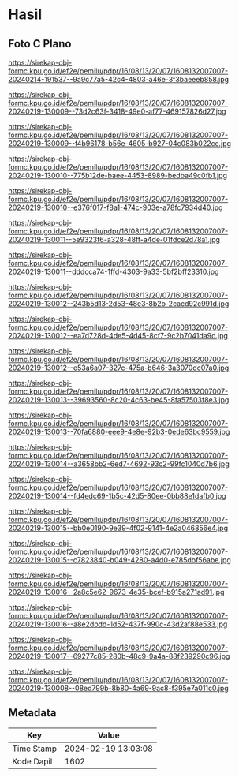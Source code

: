 # Hasil

## Foto C Plano

https://sirekap-obj-formc.kpu.go.id/ef2e/pemilu/pdpr/16/08/13/20/07/1608132007007-20240214-191537--9a9c77a5-42c4-4803-a46e-3f3baeeeb858.jpg

https://sirekap-obj-formc.kpu.go.id/ef2e/pemilu/pdpr/16/08/13/20/07/1608132007007-20240219-130009--73d2c63f-3418-49e0-af77-469157826d27.jpg

https://sirekap-obj-formc.kpu.go.id/ef2e/pemilu/pdpr/16/08/13/20/07/1608132007007-20240219-130009--f4b96178-b56e-4605-b927-04c083b022cc.jpg

https://sirekap-obj-formc.kpu.go.id/ef2e/pemilu/pdpr/16/08/13/20/07/1608132007007-20240219-130010--775b12de-baee-4453-8989-bedba49c0fb1.jpg

https://sirekap-obj-formc.kpu.go.id/ef2e/pemilu/pdpr/16/08/13/20/07/1608132007007-20240219-130010--e376f017-f8a1-474c-903e-a78fc7934d40.jpg

https://sirekap-obj-formc.kpu.go.id/ef2e/pemilu/pdpr/16/08/13/20/07/1608132007007-20240219-130011--5e9323f6-a328-48ff-a4de-01fdce2d78a1.jpg

https://sirekap-obj-formc.kpu.go.id/ef2e/pemilu/pdpr/16/08/13/20/07/1608132007007-20240219-130011--dddcca74-1ffd-4303-9a33-5bf2bff23310.jpg

https://sirekap-obj-formc.kpu.go.id/ef2e/pemilu/pdpr/16/08/13/20/07/1608132007007-20240219-130012--243b5d13-2d53-48e3-8b2b-2cacd92c991d.jpg

https://sirekap-obj-formc.kpu.go.id/ef2e/pemilu/pdpr/16/08/13/20/07/1608132007007-20240219-130012--ea7d728d-4de5-4d45-8cf7-9c2b7041da9d.jpg

https://sirekap-obj-formc.kpu.go.id/ef2e/pemilu/pdpr/16/08/13/20/07/1608132007007-20240219-130012--e53a6a07-327c-475a-b646-3a3070dc07a0.jpg

https://sirekap-obj-formc.kpu.go.id/ef2e/pemilu/pdpr/16/08/13/20/07/1608132007007-20240219-130013--39693560-8c20-4c63-be45-8fa57503f8e3.jpg

https://sirekap-obj-formc.kpu.go.id/ef2e/pemilu/pdpr/16/08/13/20/07/1608132007007-20240219-130013--70fa6880-eee9-4e8e-92b3-0ede63bc9559.jpg

https://sirekap-obj-formc.kpu.go.id/ef2e/pemilu/pdpr/16/08/13/20/07/1608132007007-20240219-130014--a3658bb2-6ed7-4692-93c2-99fc1040d7b6.jpg

https://sirekap-obj-formc.kpu.go.id/ef2e/pemilu/pdpr/16/08/13/20/07/1608132007007-20240219-130014--fd4edc69-1b5c-42d5-80ee-0bb88e1dafb0.jpg

https://sirekap-obj-formc.kpu.go.id/ef2e/pemilu/pdpr/16/08/13/20/07/1608132007007-20240219-130015--bb0e0190-9e39-4f02-9141-4e2a046856e4.jpg

https://sirekap-obj-formc.kpu.go.id/ef2e/pemilu/pdpr/16/08/13/20/07/1608132007007-20240219-130015--c7823840-b049-4280-a4d0-e785dbf56abe.jpg

https://sirekap-obj-formc.kpu.go.id/ef2e/pemilu/pdpr/16/08/13/20/07/1608132007007-20240219-130016--2a8c5e62-9673-4e35-bcef-b915a271ad91.jpg

https://sirekap-obj-formc.kpu.go.id/ef2e/pemilu/pdpr/16/08/13/20/07/1608132007007-20240219-130016--a8e2dbdd-1d52-437f-990c-43d2af88e533.jpg

https://sirekap-obj-formc.kpu.go.id/ef2e/pemilu/pdpr/16/08/13/20/07/1608132007007-20240219-130017--69277c85-280b-48c9-9a4a-88f239290c96.jpg

https://sirekap-obj-formc.kpu.go.id/ef2e/pemilu/pdpr/16/08/13/20/07/1608132007007-20240219-130008--08ed799b-8b80-4a69-9ac8-f395e7a011c0.jpg


## Metadata

| Key        | Value               |
| ---------- | ------------------- |
| Time Stamp | 2024-02-19 13:03:08 |
| Kode Dapil | 1602                |



